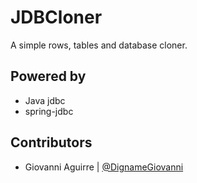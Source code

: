 JDBCloner
=========

A simple rows, tables and database cloner.

<h2>Powered by</h2>
<ul>
  <li>Java jdbc</li>
  <li>spring-jdbc</li>
</ul>

<h2>Contributors</h2>
<ul>
  <li>Giovanni Aguirre | <a href="https://twitter.com/DiganmeGiovanni">@DignameGiovanni</a></li>
</ul>
